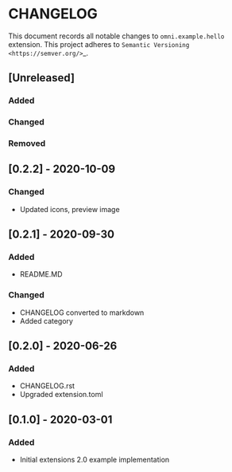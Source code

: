 # CHANGELOG

This document records all notable changes to ``omni.example.hello`` extension.
This project adheres to `Semantic Versioning <https://semver.org/>`_.


## [Unreleased]

### Added

### Changed

### Removed


## [0.2.2] - 2020-10-09

### Changed

- Updated icons, preview image


## [0.2.1] - 2020-09-30

### Added

- README.MD

### Changed

- CHANGELOG converted to markdown
- Added category



## [0.2.0] - 2020-06-26

### Added

- CHANGELOG.rst
- Upgraded extension.toml



## [0.1.0] - 2020-03-01

### Added

- Initial extensions 2.0 example implementation

